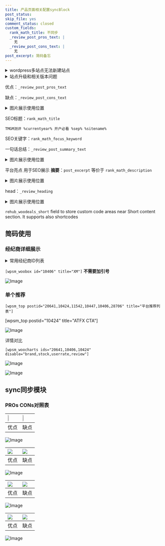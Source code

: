 ```yaml
---
title: 产品页面相关配置syncBlock
post_status: 
skip_file: yes
comment_status: closed
custom_fields:
  rank_math_title: 不同步
  _review_post_pros_text: |
    无
  _review_post_cons_text: |
    无
post_excerpt: 简码备忘
---
```

<details><summary>wordpress多站点无法新建站点</summary>

<li>和报错需要清理cookies一样的原因</li>
<li>wp-config.php里面<code>define( 'SUBDOMAIN_INSTALL', false );//子域名安装</code></li>
<li>新建子站点是用<code>define( 'SUBDOMAIN_INSTALL', true);//子域名安装</code> 完成以后，改成<code>false</code></li>
</details>

<details><summary>站点升级和相关版本问题</summary>

<p>wordpress：5.9.9
woocommerce：7.5.1
出现问题的地方：主题选项里面>><strong>Product layout >>compact style</strong></p>
<p>如何出现没有用过的字段 导致无法保存。先导出配置 然后进行修改，后面再次恢复即可。</p>
<p>出现部分字段无法显示时，需要返回默认布局后，对产品进行保存就好了。</p>
<p></p>
</details>

优点：`_review_post_pros_text`

缺点：`_review_post_cons_text`

<details><summary>图片展示使用位置</summary>

<img src="https://prod-files-secure.s3.us-west-2.amazonaws.com/39ed1227-6d7d-4570-be36-9ccd4a2c4241/f51d3d83-55d4-4bdf-9604-f37ec77ab556/Untitled.png?X-Amz-Algorithm=AWS4-HMAC-SHA256&X-Amz-Content-Sha256=UNSIGNED-PAYLOAD&X-Amz-Credential=ASIAZI2LB466VAUHOFZQ%2F20250606%2Fus-west-2%2Fs3%2Faws4_request&X-Amz-Date=20250606T105522Z&X-Amz-Expires=3600&X-Amz-Security-Token=IQoJb3JpZ2luX2VjEIL%2F%2F%2F%2F%2F%2F%2F%2F%2F%2FwEaCXVzLXdlc3QtMiJHMEUCIH6QIYoFNbJn%2FVE4qQqUS00cevDOigFvnNN9tuNRfDnTAiEA9kQMgo9qeFkdqnOWljmQS21StMsdkLxfCG5QlXzs1eYq%2FwMIWhAAGgw2Mzc0MjMxODM4MDUiDHCv08ufhYBfP7hIgircA7sgSZqaoYopvn579IS4q6HK4ocKwfkddxDXcWFuEx8InLfxphTLJz3b0xjSbkaVJF7GFqmAHZdvALgXRW7wsJOb%2FN79Zr3zwWjpSvLRmlyN%2Fp0dnHC4Ile4JEHrMHRnqoUhSlBgEcq%2BHgalQ%2BbmYdPWAwcgZWonu5Sd0BXK%2FfdQK7PqqQjsZEc5di0UJX%2B1P4rI3nT9s1QJZI41FQxVXh8XaJegnbt2vcR0%2BRnnBmg4arDAW%2FrsR%2FYePK1WrMOU4ALqSKdw5EOxtg%2B0g8RSU2OC%2F8NPk%2FDsHYmGNjkZWOo5pOH9K5uvuYYu%2FJImgl86yVgN%2BKy548Gh2ZgHSx3%2BgGeebAs7ypM4DC56%2F5g%2BiauVf0CXSY0aHBgUhHi1vrai8lPwXwzLrc8KOSvMJOJ4NXaZMKLJLwSbLjIzBpisGc3VVtWP%2BDEKLtwyg01W7v5LIXw6chy9d8Hd99x7y4uB67%2FyRG%2BUSkHpxp%2FZECAHy7R7FTjQS3PhLEY0gsrfY7Z92%2BIgfA4%2BAYpAlV0N6SO3kwuB%2BDcSQ0KcfaBzYez4bjE2K2EzWTDYn8SSHyh%2BWJ4zd%2FBbmQ9gSwQTZGF6WLhGvDpkUl7xZLi8GOJyTN9MoLuQCvwR1OJFBOCdULM4ML7nisIGOqUB67kTs6nGZ37re3EysWa4euncMYD6KL1Pd8y4rLszh21XXU2bqM2lKAcRzBLD8B90y3NpmVoXrp1cX4I4nCHGnywyOvqFR8BneVwIY9RcPiUEAWlNFtYywHyq1LZhm5jBJMSIZa5kVXBd1qRW60FlHibcFTy6hzXZTVbqG0JXqMqv0o7Kiw6ydeFk2O%2FCV0UhWODuVCQYwP%2BuqWdZrzd0hcIWmLDV&X-Amz-Signature=38416a151d2ce1f4d5f7405656df3123e62809dd15ad205cad76cfc1840702b5&X-Amz-SignedHeaders=host&x-id=GetObject" alt="Image">
</details>

SEO标题：`rank_math_title`

`TMGM测评 %currentyear% 开户必看 %sep% %sitename%`

SEO关键字：`rank_math_focus_keyword`

一句话总结：`_review_post_summary_text`

<details><summary>图片展示使用位置</summary>

<img src="https://prod-files-secure.s3.us-west-2.amazonaws.com/39ed1227-6d7d-4570-be36-9ccd4a2c4241/4b96a922-296c-4f4e-8630-d1c870cbce01/Untitled.png?X-Amz-Algorithm=AWS4-HMAC-SHA256&X-Amz-Content-Sha256=UNSIGNED-PAYLOAD&X-Amz-Credential=ASIAZI2LB466YAB4KIVV%2F20250606%2Fus-west-2%2Fs3%2Faws4_request&X-Amz-Date=20250606T105523Z&X-Amz-Expires=3600&X-Amz-Security-Token=IQoJb3JpZ2luX2VjEIL%2F%2F%2F%2F%2F%2F%2F%2F%2F%2FwEaCXVzLXdlc3QtMiJIMEYCIQDo7CagU6S4K7ub9KSvtqu0HNXixZzPOH9VQYnE7WoLXgIhAO%2Fl4VcSjLjYkV6z%2Bvz4dc6fjg5NNIzIVLCnMElFZFaAKv8DCFsQABoMNjM3NDIzMTgzODA1Igwy73uyjCNoHWiEiVIq3ANz7byIEYmiPe1TfMxO0bUFw7c1cIwCssLKBe87cDEQYrcb6Snjltl0byT%2Br%2BgfcGqR6HroDRpso6dQtsUZCCBMoWuI0eyAn1bHB6oTaweaZ1Win0cX49lUC3TwFPbQaeMmdTnnRvMI6vOeoAYOskqge%2FgKiykkWAdRmHgcVe80VgO%2FgoCnmHhGWslbKEW7v%2F3Fm6klLvzDgdAWHqAY9ZL%2FcNmTA35CTZ2N%2F88vW0vbLSnBJ%2FLq%2Fp6qpzDvNbiPEE52bzlKAdPxCTOFkAoClX3CDZ81%2Fw3vkBFMwPAB8MCIROJvhGhGvOVbTieFmvk8W%2FHN5fUv%2FN9bI1AqQcYEwViAcKGBY133lLjmkX89GqVLXMVhqu4x4n4YdH09s56vqCfUjwnQiLuWGeKTU7P5NOhJB70CB5tc9Z5jOnQGKaoQahnVU1TqNB0ZHnfDsTBjJsNK06%2B87maT%2BTZ8JX3xTGvNQo1yVEaFkfX8PFsIhvmBibNyjUYHzbh2Mo3erOlwcJ%2BNnul92dZjjXKKxgYdgZReonf2tx%2FgokcPH5P6B6AKS9HTVW%2BG5sNUk98ksV2wm9IQojkFgGiqdnXSpaTQpKRmwhqXEOH6S93iZ0pj1Lgf4Y9E1%2BTQiZc8ipTMPzDU6IrCBjqkAfjJ75vpDPmzoAt%2B0%2BQxWxwlX%2BvCrMXMB4abqLfk5MP7%2BHoc24iK1xLeb1b6bz0hNMP1btl3rX7oipK%2FFUlO3Tc9jwZzx0PsTT9wqWXqw8dfBLCtZ1fO9r81tryZd4mnawudo5kH2cAn9JCCm9WzFYEZPm%2Bzc%2F5Tmv4qkAtUAF6EVHAsznvHysbLERsOlw%2FCmqM8fJ2e5vd5rY3z56uqphl5%2B9%2Fp&X-Amz-Signature=211d96bf5181c78dc1248f5ae89be0251ba5f6ff783a0db0e57812d8d9d563eb&X-Amz-SignedHeaders=host&x-id=GetObject" alt="Image">
</details>

平台亮点 用于SEO展示 **摘要**：`post_excerpt`  等价于 `rank_math_description`

<details><summary>图片展示使用位置</summary>

<img src="https://prod-files-secure.s3.us-west-2.amazonaws.com/39ed1227-6d7d-4570-be36-9ccd4a2c4241/1ee11f63-b60a-4dfe-a7a7-d58ff23b5d88/Untitled.png?X-Amz-Algorithm=AWS4-HMAC-SHA256&X-Amz-Content-Sha256=UNSIGNED-PAYLOAD&X-Amz-Credential=ASIAZI2LB466Z22IT6DL%2F20250606%2Fus-west-2%2Fs3%2Faws4_request&X-Amz-Date=20250606T105523Z&X-Amz-Expires=3600&X-Amz-Security-Token=IQoJb3JpZ2luX2VjEIL%2F%2F%2F%2F%2F%2F%2F%2F%2F%2FwEaCXVzLXdlc3QtMiJHMEUCIElDiRefgFgCfGEUFjzHH6DhCYpXrS6xP%2BlexOQoKX%2FIAiEAgTK5lM5FZNtV1gJD91h5TgrHwrKEyOWBP0nMw8aEN1Eq%2FwMIWhAAGgw2Mzc0MjMxODM4MDUiDD2Rk%2Bsmd2OENT1LByrcA9mcEIqbug58mLAo0S8P4kUKwsHWCCFc7JzPem3iz031qx%2BTDWIXnGqXM8r%2F7DAzuM7m2ZekL%2F7vda%2BOOM3ZhLhVjbxtNcIKwANQ5o%2B171RZwvhCkJobqhcu4RMxnYWDrY%2BLwIX%2BWHV%2FZEY1A2pvyldT0KZEPcIvhXx0HGIRDNiGkxrUrF8stJ9ALUq13zBOH5BgcodmGITMWTl8n3plH%2BAJxCiVhNhrMo9jkdm6JizNP71fIOgHxx2TEK6%2BftLjbKOvanwIxNKu7zlTTjC1KhZNynainISG%2BQTqfocE42NQ0sBS1EZE7bvaPEu%2BdtxhTiAwRYTl%2BtNhYv8mo1DEW456xkXWBIqZaNNYg1xVluP2g%2BpPEopvPlHWH%2BCy%2F5K0EPczHepWfGUPo3gCKL7kkQMiTWdzFQmUHWIw1Uw9MiWi1F%2FCy3%2FkQNi2DFG3KQ0K%2FCRD79RXPZaHgibg6ago34EZS5gfDvj50vpdlWOmGzXvR8KhHP8NCqWscWfiScKPtr5D8bHVO0LSyfvVJi3H8l5jhzoo2WBcpI63mae4Ps8VetynfsLeosfgTBkpJ1r4etChZTTe1sR5AyIFBz4FJTilQ89JBlQr9tRLj%2F%2Fj31UwNZV0WrSVUvQvH7l5MLbnisIGOqUBl47FHzhFqIuhHdaHngUVm5m8c3WzOqb086uSEUYBI7WNt7FKNMwpKLv4QXAE1v%2BNz9JkHb8zkr5iXsxZD%2BnfXXVBkpsgeTeYdPUX2eBFABYHkwX%2BLzfZConllB9WQ5MmAR77DMn1tvxwk6hMWJI%2BVWMBHribEVX2uHmGpxcIymKdrGwLcX0bs3RCTaG2QTiZEZn%2FDx2xvdmEL1uHunuS7RPdvP2Z&X-Amz-Signature=123a3c1bc629687607d8500a5ee0e964e738e90ee21a979cbe6c8f70490418be&X-Amz-SignedHeaders=host&x-id=GetObject" alt="Image">
<img src="https://prod-files-secure.s3.us-west-2.amazonaws.com/39ed1227-6d7d-4570-be36-9ccd4a2c4241/ad4118b5-78d8-4fbe-801e-3b29b5d99c01/Untitled.png?X-Amz-Algorithm=AWS4-HMAC-SHA256&X-Amz-Content-Sha256=UNSIGNED-PAYLOAD&X-Amz-Credential=ASIAZI2LB466Z22IT6DL%2F20250606%2Fus-west-2%2Fs3%2Faws4_request&X-Amz-Date=20250606T105523Z&X-Amz-Expires=3600&X-Amz-Security-Token=IQoJb3JpZ2luX2VjEIL%2F%2F%2F%2F%2F%2F%2F%2F%2F%2FwEaCXVzLXdlc3QtMiJHMEUCIElDiRefgFgCfGEUFjzHH6DhCYpXrS6xP%2BlexOQoKX%2FIAiEAgTK5lM5FZNtV1gJD91h5TgrHwrKEyOWBP0nMw8aEN1Eq%2FwMIWhAAGgw2Mzc0MjMxODM4MDUiDD2Rk%2Bsmd2OENT1LByrcA9mcEIqbug58mLAo0S8P4kUKwsHWCCFc7JzPem3iz031qx%2BTDWIXnGqXM8r%2F7DAzuM7m2ZekL%2F7vda%2BOOM3ZhLhVjbxtNcIKwANQ5o%2B171RZwvhCkJobqhcu4RMxnYWDrY%2BLwIX%2BWHV%2FZEY1A2pvyldT0KZEPcIvhXx0HGIRDNiGkxrUrF8stJ9ALUq13zBOH5BgcodmGITMWTl8n3plH%2BAJxCiVhNhrMo9jkdm6JizNP71fIOgHxx2TEK6%2BftLjbKOvanwIxNKu7zlTTjC1KhZNynainISG%2BQTqfocE42NQ0sBS1EZE7bvaPEu%2BdtxhTiAwRYTl%2BtNhYv8mo1DEW456xkXWBIqZaNNYg1xVluP2g%2BpPEopvPlHWH%2BCy%2F5K0EPczHepWfGUPo3gCKL7kkQMiTWdzFQmUHWIw1Uw9MiWi1F%2FCy3%2FkQNi2DFG3KQ0K%2FCRD79RXPZaHgibg6ago34EZS5gfDvj50vpdlWOmGzXvR8KhHP8NCqWscWfiScKPtr5D8bHVO0LSyfvVJi3H8l5jhzoo2WBcpI63mae4Ps8VetynfsLeosfgTBkpJ1r4etChZTTe1sR5AyIFBz4FJTilQ89JBlQr9tRLj%2F%2Fj31UwNZV0WrSVUvQvH7l5MLbnisIGOqUBl47FHzhFqIuhHdaHngUVm5m8c3WzOqb086uSEUYBI7WNt7FKNMwpKLv4QXAE1v%2BNz9JkHb8zkr5iXsxZD%2BnfXXVBkpsgeTeYdPUX2eBFABYHkwX%2BLzfZConllB9WQ5MmAR77DMn1tvxwk6hMWJI%2BVWMBHribEVX2uHmGpxcIymKdrGwLcX0bs3RCTaG2QTiZEZn%2FDx2xvdmEL1uHunuS7RPdvP2Z&X-Amz-Signature=f899ab39a0fba6a9c6eb14ce795dc50ef05237e975bd25157305462d6e513995&X-Amz-SignedHeaders=host&x-id=GetObject" alt="Image">
<img src="https://prod-files-secure.s3.us-west-2.amazonaws.com/39ed1227-6d7d-4570-be36-9ccd4a2c4241/a38cf7c9-a79c-4b64-9e94-13589fe0758b/Untitled.png?X-Amz-Algorithm=AWS4-HMAC-SHA256&X-Amz-Content-Sha256=UNSIGNED-PAYLOAD&X-Amz-Credential=ASIAZI2LB466Z22IT6DL%2F20250606%2Fus-west-2%2Fs3%2Faws4_request&X-Amz-Date=20250606T105523Z&X-Amz-Expires=3600&X-Amz-Security-Token=IQoJb3JpZ2luX2VjEIL%2F%2F%2F%2F%2F%2F%2F%2F%2F%2FwEaCXVzLXdlc3QtMiJHMEUCIElDiRefgFgCfGEUFjzHH6DhCYpXrS6xP%2BlexOQoKX%2FIAiEAgTK5lM5FZNtV1gJD91h5TgrHwrKEyOWBP0nMw8aEN1Eq%2FwMIWhAAGgw2Mzc0MjMxODM4MDUiDD2Rk%2Bsmd2OENT1LByrcA9mcEIqbug58mLAo0S8P4kUKwsHWCCFc7JzPem3iz031qx%2BTDWIXnGqXM8r%2F7DAzuM7m2ZekL%2F7vda%2BOOM3ZhLhVjbxtNcIKwANQ5o%2B171RZwvhCkJobqhcu4RMxnYWDrY%2BLwIX%2BWHV%2FZEY1A2pvyldT0KZEPcIvhXx0HGIRDNiGkxrUrF8stJ9ALUq13zBOH5BgcodmGITMWTl8n3plH%2BAJxCiVhNhrMo9jkdm6JizNP71fIOgHxx2TEK6%2BftLjbKOvanwIxNKu7zlTTjC1KhZNynainISG%2BQTqfocE42NQ0sBS1EZE7bvaPEu%2BdtxhTiAwRYTl%2BtNhYv8mo1DEW456xkXWBIqZaNNYg1xVluP2g%2BpPEopvPlHWH%2BCy%2F5K0EPczHepWfGUPo3gCKL7kkQMiTWdzFQmUHWIw1Uw9MiWi1F%2FCy3%2FkQNi2DFG3KQ0K%2FCRD79RXPZaHgibg6ago34EZS5gfDvj50vpdlWOmGzXvR8KhHP8NCqWscWfiScKPtr5D8bHVO0LSyfvVJi3H8l5jhzoo2WBcpI63mae4Ps8VetynfsLeosfgTBkpJ1r4etChZTTe1sR5AyIFBz4FJTilQ89JBlQr9tRLj%2F%2Fj31UwNZV0WrSVUvQvH7l5MLbnisIGOqUBl47FHzhFqIuhHdaHngUVm5m8c3WzOqb086uSEUYBI7WNt7FKNMwpKLv4QXAE1v%2BNz9JkHb8zkr5iXsxZD%2BnfXXVBkpsgeTeYdPUX2eBFABYHkwX%2BLzfZConllB9WQ5MmAR77DMn1tvxwk6hMWJI%2BVWMBHribEVX2uHmGpxcIymKdrGwLcX0bs3RCTaG2QTiZEZn%2FDx2xvdmEL1uHunuS7RPdvP2Z&X-Amz-Signature=01cdeacc41bf8d657a717898c86bcfbc8ec97163513773b445bb71ad7ddb3fc4&X-Amz-SignedHeaders=host&x-id=GetObject" alt="Image">
<img src="https://prod-files-secure.s3.us-west-2.amazonaws.com/39ed1227-6d7d-4570-be36-9ccd4a2c4241/7da6fc1e-d2ac-42ae-8c75-cb5749aa18f6/Untitled.png?X-Amz-Algorithm=AWS4-HMAC-SHA256&X-Amz-Content-Sha256=UNSIGNED-PAYLOAD&X-Amz-Credential=ASIAZI2LB466Z22IT6DL%2F20250606%2Fus-west-2%2Fs3%2Faws4_request&X-Amz-Date=20250606T105523Z&X-Amz-Expires=3600&X-Amz-Security-Token=IQoJb3JpZ2luX2VjEIL%2F%2F%2F%2F%2F%2F%2F%2F%2F%2FwEaCXVzLXdlc3QtMiJHMEUCIElDiRefgFgCfGEUFjzHH6DhCYpXrS6xP%2BlexOQoKX%2FIAiEAgTK5lM5FZNtV1gJD91h5TgrHwrKEyOWBP0nMw8aEN1Eq%2FwMIWhAAGgw2Mzc0MjMxODM4MDUiDD2Rk%2Bsmd2OENT1LByrcA9mcEIqbug58mLAo0S8P4kUKwsHWCCFc7JzPem3iz031qx%2BTDWIXnGqXM8r%2F7DAzuM7m2ZekL%2F7vda%2BOOM3ZhLhVjbxtNcIKwANQ5o%2B171RZwvhCkJobqhcu4RMxnYWDrY%2BLwIX%2BWHV%2FZEY1A2pvyldT0KZEPcIvhXx0HGIRDNiGkxrUrF8stJ9ALUq13zBOH5BgcodmGITMWTl8n3plH%2BAJxCiVhNhrMo9jkdm6JizNP71fIOgHxx2TEK6%2BftLjbKOvanwIxNKu7zlTTjC1KhZNynainISG%2BQTqfocE42NQ0sBS1EZE7bvaPEu%2BdtxhTiAwRYTl%2BtNhYv8mo1DEW456xkXWBIqZaNNYg1xVluP2g%2BpPEopvPlHWH%2BCy%2F5K0EPczHepWfGUPo3gCKL7kkQMiTWdzFQmUHWIw1Uw9MiWi1F%2FCy3%2FkQNi2DFG3KQ0K%2FCRD79RXPZaHgibg6ago34EZS5gfDvj50vpdlWOmGzXvR8KhHP8NCqWscWfiScKPtr5D8bHVO0LSyfvVJi3H8l5jhzoo2WBcpI63mae4Ps8VetynfsLeosfgTBkpJ1r4etChZTTe1sR5AyIFBz4FJTilQ89JBlQr9tRLj%2F%2Fj31UwNZV0WrSVUvQvH7l5MLbnisIGOqUBl47FHzhFqIuhHdaHngUVm5m8c3WzOqb086uSEUYBI7WNt7FKNMwpKLv4QXAE1v%2BNz9JkHb8zkr5iXsxZD%2BnfXXVBkpsgeTeYdPUX2eBFABYHkwX%2BLzfZConllB9WQ5MmAR77DMn1tvxwk6hMWJI%2BVWMBHribEVX2uHmGpxcIymKdrGwLcX0bs3RCTaG2QTiZEZn%2FDx2xvdmEL1uHunuS7RPdvP2Z&X-Amz-Signature=81f5ce0a8fc3c526a8e72f995891624cff83795cb4b8d38d23f33a54bbeec75e&X-Amz-SignedHeaders=host&x-id=GetObject" alt="Image">
<img src="https://prod-files-secure.s3.us-west-2.amazonaws.com/39ed1227-6d7d-4570-be36-9ccd4a2c4241/7e97f40a-eaee-47f5-b2f9-475f96808fa7/Untitled.png?X-Amz-Algorithm=AWS4-HMAC-SHA256&X-Amz-Content-Sha256=UNSIGNED-PAYLOAD&X-Amz-Credential=ASIAZI2LB466Z22IT6DL%2F20250606%2Fus-west-2%2Fs3%2Faws4_request&X-Amz-Date=20250606T105523Z&X-Amz-Expires=3600&X-Amz-Security-Token=IQoJb3JpZ2luX2VjEIL%2F%2F%2F%2F%2F%2F%2F%2F%2F%2FwEaCXVzLXdlc3QtMiJHMEUCIElDiRefgFgCfGEUFjzHH6DhCYpXrS6xP%2BlexOQoKX%2FIAiEAgTK5lM5FZNtV1gJD91h5TgrHwrKEyOWBP0nMw8aEN1Eq%2FwMIWhAAGgw2Mzc0MjMxODM4MDUiDD2Rk%2Bsmd2OENT1LByrcA9mcEIqbug58mLAo0S8P4kUKwsHWCCFc7JzPem3iz031qx%2BTDWIXnGqXM8r%2F7DAzuM7m2ZekL%2F7vda%2BOOM3ZhLhVjbxtNcIKwANQ5o%2B171RZwvhCkJobqhcu4RMxnYWDrY%2BLwIX%2BWHV%2FZEY1A2pvyldT0KZEPcIvhXx0HGIRDNiGkxrUrF8stJ9ALUq13zBOH5BgcodmGITMWTl8n3plH%2BAJxCiVhNhrMo9jkdm6JizNP71fIOgHxx2TEK6%2BftLjbKOvanwIxNKu7zlTTjC1KhZNynainISG%2BQTqfocE42NQ0sBS1EZE7bvaPEu%2BdtxhTiAwRYTl%2BtNhYv8mo1DEW456xkXWBIqZaNNYg1xVluP2g%2BpPEopvPlHWH%2BCy%2F5K0EPczHepWfGUPo3gCKL7kkQMiTWdzFQmUHWIw1Uw9MiWi1F%2FCy3%2FkQNi2DFG3KQ0K%2FCRD79RXPZaHgibg6ago34EZS5gfDvj50vpdlWOmGzXvR8KhHP8NCqWscWfiScKPtr5D8bHVO0LSyfvVJi3H8l5jhzoo2WBcpI63mae4Ps8VetynfsLeosfgTBkpJ1r4etChZTTe1sR5AyIFBz4FJTilQ89JBlQr9tRLj%2F%2Fj31UwNZV0WrSVUvQvH7l5MLbnisIGOqUBl47FHzhFqIuhHdaHngUVm5m8c3WzOqb086uSEUYBI7WNt7FKNMwpKLv4QXAE1v%2BNz9JkHb8zkr5iXsxZD%2BnfXXVBkpsgeTeYdPUX2eBFABYHkwX%2BLzfZConllB9WQ5MmAR77DMn1tvxwk6hMWJI%2BVWMBHribEVX2uHmGpxcIymKdrGwLcX0bs3RCTaG2QTiZEZn%2FDx2xvdmEL1uHunuS7RPdvP2Z&X-Amz-Signature=ef24ad2cc6aec8f187d3f4b6aadb7bf223d3eb2def96aa6d222bbc39c85dfcd8&X-Amz-SignedHeaders=host&x-id=GetObject" alt="Image">
</details>

head：`_review_heading`

<details><summary>图片展示使用位置</summary>

<img src="https://prod-files-secure.s3.us-west-2.amazonaws.com/39ed1227-6d7d-4570-be36-9ccd4a2c4241/3a4650ad-9887-415c-889a-edd51fa54f27/Untitled.png?X-Amz-Algorithm=AWS4-HMAC-SHA256&X-Amz-Content-Sha256=UNSIGNED-PAYLOAD&X-Amz-Credential=ASIAZI2LB466TJXNFQRR%2F20250606%2Fus-west-2%2Fs3%2Faws4_request&X-Amz-Date=20250606T105523Z&X-Amz-Expires=3600&X-Amz-Security-Token=IQoJb3JpZ2luX2VjEIL%2F%2F%2F%2F%2F%2F%2F%2F%2F%2FwEaCXVzLXdlc3QtMiJIMEYCIQCgMHYA1ETs0sdA48pivNbsQK06scQSZJ5uWokzojmLUgIhAPI33LmYsivjVmAmVHeuZOukT6KS3%2BhVYu%2Be4XSc%2BdT%2FKv8DCFoQABoMNjM3NDIzMTgzODA1IgyLFVL75NCD6HIDMEoq3AMoqbmN4whkL%2Fz9b4EmAtE4hmM7emcCFd8%2B%2Bma%2BNUP42DB2l75vTtSjgFGi%2FggREh8Gj5zFOlLr7xzG%2B1cMJ0aNgublZnHgB3qCH1W1wX9U66zYwtY%2FZ0TzbnDmBE7BUEDcnVskJygUQaF%2BoRG54Zyt2X%2B30vQZt0ccjxUoA%2F6njVDj2t%2FCI%2FqgdoBHogqVAIQyaB%2BSl2hd7DFPpAc7yIdzjUaQzrgyOdzVw5qgwfkjpqxq7OjSjb0f2%2F%2FT1F9%2FeO76ZAbgM0WmllociEflK8XlmqljrWMCNUQzOncVzbA9%2BHL3erAYSefkGp33kJM8p8w6xTpOWD%2BYlHztw0QSPpyIi3hAwZxOF6X9StPZBk%2FUDnond5qSigFYT9aawYTIKQA7ggEKiv4MPA17tC6NL%2BBmU6gy5Ssyi0xmLn4PLJ%2FjrD4W%2BXK1jk5AMRMC5o%2FerU8kUVD9qKIcs%2F3xj2Od0WQLU5XcwBaUb%2BKyyKBvJCcz8TSusjtsifHw3dKwZ3OfThCgFaQS1%2FRQS9XVKh2qcyqVCcm9zY3v13QMe8WqbyqqXqwJP0Ticdy5Z%2FFjT68HAxARd1oAtQEom76AWPCNf5vCP5ODta4%2Bwsk438LT3%2Bskk%2BooRPp%2FA0vCYbNTlzDT6IrCBjqkAUpuuv8OKrJUcqCW3LPQgfUKxrgKMeqjMbCyTb4st1YCWbF4FSD3VaXIvwea9oOv%2FUMio7zVV6X8GzY5agMmQPafM9HaWYUGCq37IQK2C6aiegk1iPuBJ8QrceT12KXyHSiXCxE%2FiMtij%2FuBznou96cGSVFWE2uxAZeEmtbPf9EfLWvc6iiUKIgttiVtlcOqtjgZC7Pt39XJsWOIFJqMm7q6e3Hx&X-Amz-Signature=fcc3ac9cf455cf8d1888b8a785d4141400eee2b36fc70a1418011e08beaba364&X-Amz-SignedHeaders=host&x-id=GetObject" alt="Image">
</details>

`rehub_woodeals_short`	field to store custom code areas near Short content section. It supports also shortcodes



## 简码使用

### 经纪商详细展示

<details><summary>常用经纪商ID列表</summary>

<pre><code class="php">嘉盛 ===> 20641  [wpsm_woobox id="20641" title="嘉盛"]
易信easymarkets ===> 11542  [wpsm_woobox id="11542" title="易信easymarkets"]
ATFX外汇 ===> 10424  [wpsm_woobox id="10424" title="ATFX"]
XM ===> 10406  [wpsm_woobox id="10406" title="XM"]
TMGM ===> 29622  [wpsm_woobox id="29622" title="TMGM"]
HYCM ===> 10447  [wpsm_woobox id="10447" title="HYCM"]
fpmarkets澳福外汇 ===> 20639  [wpsm_woobox id="20639" title="fpmarkets澳福外汇"]</code></pre>
</details>

`[wpsm_woobox id="10406" title="XM"]` **不需要加引号**

![Image](https://prod-files-secure.s3.us-west-2.amazonaws.com/39ed1227-6d7d-4570-be36-9ccd4a2c4241/4f898f9d-0fa7-4e43-acd3-ac6bc7be575a/Untitled.png?X-Amz-Algorithm=AWS4-HMAC-SHA256&X-Amz-Content-Sha256=UNSIGNED-PAYLOAD&X-Amz-Credential=ASIAZI2LB466QS7AIQE7%2F20250606%2Fus-west-2%2Fs3%2Faws4_request&X-Amz-Date=20250606T105521Z&X-Amz-Expires=3600&X-Amz-Security-Token=IQoJb3JpZ2luX2VjEIL%2F%2F%2F%2F%2F%2F%2F%2F%2F%2FwEaCXVzLXdlc3QtMiJGMEQCIAoE81MQTs6BkCQIi5Ku5FkQHqbIxE6R3Smgh2eDdjO4AiAneMk4Mk6cD3ubppdKwMT1dQOJurUp%2FTkCUOOn%2BgtLUyr%2FAwhaEAAaDDYzNzQyMzE4MzgwNSIMTGmYkVDl8sbg8o1kKtwD%2B0O42q0NWkxCRT6afuGLEhTSmdziXK0Hdw7vZbOSEME3LghwGpYol%2FtCVTHGxXKjzF%2BXvvv%2FTZWh%2FfI3ZhcYVl2OQWuwC1mMy9LBmGgsCWJ4srKnUWVAjQCPBuSR1ZpDf9n5E16VCtX8iIZYxJ%2B2fxolrvTaS%2BeSd3WDt1vKh0pBfQrT88rUcuUYE%2FrVLVjVhNyUyy2NBzXeINNv%2FQMG3d8DUpbBx%2Bd2WLVXpDfSCSuEnXjVhIhvump0rK37Quhm%2FlgPhj2h4DC1KvIg98%2BLO9dlzjLLMABjouK20aKqmizxgsy4S3g287vbWT4arifCARQO1KRDG8ySrvEyImIXll212HQv%2BbCcRxmMnMbEGWYNRvPA066cfttbPIFqzy39xM30Q45rvvtiG3C9C5u3ANqlZEE%2BffEdpAGpnlkjSDhP2UbDwRyuYhREmjYex1xyCgk2AJBYxePvYy%2F%2BuVXe6qahso%2F35XlC2SUTda7MUsHPjXD0nUVQR868IQWia21pjEtjkEaqiWwe2E%2FCJwhqvLpRO2TCRAlWOvIQPNKRLOFvgx0%2Fxw4cthnm0LBhDZQs5zly%2BHpDCETUR1IZz6vbuFnCB4KzxRThT5XnphvJQeRRWh7oHFF0dvkB2Aowy%2BeKwgY6pgHiI3GB3RUkIDr2ieSpsqh4YRMgmN9sxC%2F%2F5fv%2F%2FWg7GCmvfnlKeWcIWNVwMm2m9DcGkZ2A03cPITm1xD04gi2iP5LVPczgMrqWXqPxOTkoiR0P39iZIcX4lvx%2B65Dpvp%2FavAUycjrlfFG3uMX41S8G9PnQkBiFlTWwd7UN3ky21TRw%2FuAqvMhE7mnRByw5PWsetYbWNNWtjqFY9QFaan803JRJbM%2FI&X-Amz-Signature=0bd0d102b9213d87d51efcfc5858ee396ae333aad48d61e068e1a8a94b5b8129&X-Amz-SignedHeaders=host&x-id=GetObject)

### 单个推荐
`[wpsm_top postid="20641,10424,11542,10447,10406,28706" title="平台推荐列表"]`

[wpsm_top postid="10424" title="ATFX CTA"]

![Image](https://prod-files-secure.s3.us-west-2.amazonaws.com/39ed1227-6d7d-4570-be36-9ccd4a2c4241/5ac620dc-51a8-48b6-b55d-91f47299193c/Untitled.png?X-Amz-Algorithm=AWS4-HMAC-SHA256&X-Amz-Content-Sha256=UNSIGNED-PAYLOAD&X-Amz-Credential=ASIAZI2LB466QS7AIQE7%2F20250606%2Fus-west-2%2Fs3%2Faws4_request&X-Amz-Date=20250606T105521Z&X-Amz-Expires=3600&X-Amz-Security-Token=IQoJb3JpZ2luX2VjEIL%2F%2F%2F%2F%2F%2F%2F%2F%2F%2FwEaCXVzLXdlc3QtMiJGMEQCIAoE81MQTs6BkCQIi5Ku5FkQHqbIxE6R3Smgh2eDdjO4AiAneMk4Mk6cD3ubppdKwMT1dQOJurUp%2FTkCUOOn%2BgtLUyr%2FAwhaEAAaDDYzNzQyMzE4MzgwNSIMTGmYkVDl8sbg8o1kKtwD%2B0O42q0NWkxCRT6afuGLEhTSmdziXK0Hdw7vZbOSEME3LghwGpYol%2FtCVTHGxXKjzF%2BXvvv%2FTZWh%2FfI3ZhcYVl2OQWuwC1mMy9LBmGgsCWJ4srKnUWVAjQCPBuSR1ZpDf9n5E16VCtX8iIZYxJ%2B2fxolrvTaS%2BeSd3WDt1vKh0pBfQrT88rUcuUYE%2FrVLVjVhNyUyy2NBzXeINNv%2FQMG3d8DUpbBx%2Bd2WLVXpDfSCSuEnXjVhIhvump0rK37Quhm%2FlgPhj2h4DC1KvIg98%2BLO9dlzjLLMABjouK20aKqmizxgsy4S3g287vbWT4arifCARQO1KRDG8ySrvEyImIXll212HQv%2BbCcRxmMnMbEGWYNRvPA066cfttbPIFqzy39xM30Q45rvvtiG3C9C5u3ANqlZEE%2BffEdpAGpnlkjSDhP2UbDwRyuYhREmjYex1xyCgk2AJBYxePvYy%2F%2BuVXe6qahso%2F35XlC2SUTda7MUsHPjXD0nUVQR868IQWia21pjEtjkEaqiWwe2E%2FCJwhqvLpRO2TCRAlWOvIQPNKRLOFvgx0%2Fxw4cthnm0LBhDZQs5zly%2BHpDCETUR1IZz6vbuFnCB4KzxRThT5XnphvJQeRRWh7oHFF0dvkB2Aowy%2BeKwgY6pgHiI3GB3RUkIDr2ieSpsqh4YRMgmN9sxC%2F%2F5fv%2F%2FWg7GCmvfnlKeWcIWNVwMm2m9DcGkZ2A03cPITm1xD04gi2iP5LVPczgMrqWXqPxOTkoiR0P39iZIcX4lvx%2B65Dpvp%2FavAUycjrlfFG3uMX41S8G9PnQkBiFlTWwd7UN3ky21TRw%2FuAqvMhE7mnRByw5PWsetYbWNNWtjqFY9QFaan803JRJbM%2FI&X-Amz-Signature=c2c869548df3c6488d758c3f61b218146ffa36cf1701b0598398abcf0efa42d1&X-Amz-SignedHeaders=host&x-id=GetObject)

详情对比

`[wpsm_woocharts ids="20641,10406,10424" disable="brand,stock,userrate,review"]`

![Image](https://prod-files-secure.s3.us-west-2.amazonaws.com/39ed1227-6d7d-4570-be36-9ccd4a2c4241/bf3ba45f-b9f3-4295-8aef-b4a495fd25f4/Untitled.png?X-Amz-Algorithm=AWS4-HMAC-SHA256&X-Amz-Content-Sha256=UNSIGNED-PAYLOAD&X-Amz-Credential=ASIAZI2LB466QS7AIQE7%2F20250606%2Fus-west-2%2Fs3%2Faws4_request&X-Amz-Date=20250606T105521Z&X-Amz-Expires=3600&X-Amz-Security-Token=IQoJb3JpZ2luX2VjEIL%2F%2F%2F%2F%2F%2F%2F%2F%2F%2FwEaCXVzLXdlc3QtMiJGMEQCIAoE81MQTs6BkCQIi5Ku5FkQHqbIxE6R3Smgh2eDdjO4AiAneMk4Mk6cD3ubppdKwMT1dQOJurUp%2FTkCUOOn%2BgtLUyr%2FAwhaEAAaDDYzNzQyMzE4MzgwNSIMTGmYkVDl8sbg8o1kKtwD%2B0O42q0NWkxCRT6afuGLEhTSmdziXK0Hdw7vZbOSEME3LghwGpYol%2FtCVTHGxXKjzF%2BXvvv%2FTZWh%2FfI3ZhcYVl2OQWuwC1mMy9LBmGgsCWJ4srKnUWVAjQCPBuSR1ZpDf9n5E16VCtX8iIZYxJ%2B2fxolrvTaS%2BeSd3WDt1vKh0pBfQrT88rUcuUYE%2FrVLVjVhNyUyy2NBzXeINNv%2FQMG3d8DUpbBx%2Bd2WLVXpDfSCSuEnXjVhIhvump0rK37Quhm%2FlgPhj2h4DC1KvIg98%2BLO9dlzjLLMABjouK20aKqmizxgsy4S3g287vbWT4arifCARQO1KRDG8ySrvEyImIXll212HQv%2BbCcRxmMnMbEGWYNRvPA066cfttbPIFqzy39xM30Q45rvvtiG3C9C5u3ANqlZEE%2BffEdpAGpnlkjSDhP2UbDwRyuYhREmjYex1xyCgk2AJBYxePvYy%2F%2BuVXe6qahso%2F35XlC2SUTda7MUsHPjXD0nUVQR868IQWia21pjEtjkEaqiWwe2E%2FCJwhqvLpRO2TCRAlWOvIQPNKRLOFvgx0%2Fxw4cthnm0LBhDZQs5zly%2BHpDCETUR1IZz6vbuFnCB4KzxRThT5XnphvJQeRRWh7oHFF0dvkB2Aowy%2BeKwgY6pgHiI3GB3RUkIDr2ieSpsqh4YRMgmN9sxC%2F%2F5fv%2F%2FWg7GCmvfnlKeWcIWNVwMm2m9DcGkZ2A03cPITm1xD04gi2iP5LVPczgMrqWXqPxOTkoiR0P39iZIcX4lvx%2B65Dpvp%2FavAUycjrlfFG3uMX41S8G9PnQkBiFlTWwd7UN3ky21TRw%2FuAqvMhE7mnRByw5PWsetYbWNNWtjqFY9QFaan803JRJbM%2FI&X-Amz-Signature=08d62feeb349cb991fe58239fdf4bc0c722fa2db76ace30e31afa7619e7d8794&X-Amz-SignedHeaders=host&x-id=GetObject)

![Image](https://prod-files-secure.s3.us-west-2.amazonaws.com/39ed1227-6d7d-4570-be36-9ccd4a2c4241/30bc56ef-f383-4b48-9768-2ebc9e436ec0/Untitled.png?X-Amz-Algorithm=AWS4-HMAC-SHA256&X-Amz-Content-Sha256=UNSIGNED-PAYLOAD&X-Amz-Credential=ASIAZI2LB466QS7AIQE7%2F20250606%2Fus-west-2%2Fs3%2Faws4_request&X-Amz-Date=20250606T105521Z&X-Amz-Expires=3600&X-Amz-Security-Token=IQoJb3JpZ2luX2VjEIL%2F%2F%2F%2F%2F%2F%2F%2F%2F%2FwEaCXVzLXdlc3QtMiJGMEQCIAoE81MQTs6BkCQIi5Ku5FkQHqbIxE6R3Smgh2eDdjO4AiAneMk4Mk6cD3ubppdKwMT1dQOJurUp%2FTkCUOOn%2BgtLUyr%2FAwhaEAAaDDYzNzQyMzE4MzgwNSIMTGmYkVDl8sbg8o1kKtwD%2B0O42q0NWkxCRT6afuGLEhTSmdziXK0Hdw7vZbOSEME3LghwGpYol%2FtCVTHGxXKjzF%2BXvvv%2FTZWh%2FfI3ZhcYVl2OQWuwC1mMy9LBmGgsCWJ4srKnUWVAjQCPBuSR1ZpDf9n5E16VCtX8iIZYxJ%2B2fxolrvTaS%2BeSd3WDt1vKh0pBfQrT88rUcuUYE%2FrVLVjVhNyUyy2NBzXeINNv%2FQMG3d8DUpbBx%2Bd2WLVXpDfSCSuEnXjVhIhvump0rK37Quhm%2FlgPhj2h4DC1KvIg98%2BLO9dlzjLLMABjouK20aKqmizxgsy4S3g287vbWT4arifCARQO1KRDG8ySrvEyImIXll212HQv%2BbCcRxmMnMbEGWYNRvPA066cfttbPIFqzy39xM30Q45rvvtiG3C9C5u3ANqlZEE%2BffEdpAGpnlkjSDhP2UbDwRyuYhREmjYex1xyCgk2AJBYxePvYy%2F%2BuVXe6qahso%2F35XlC2SUTda7MUsHPjXD0nUVQR868IQWia21pjEtjkEaqiWwe2E%2FCJwhqvLpRO2TCRAlWOvIQPNKRLOFvgx0%2Fxw4cthnm0LBhDZQs5zly%2BHpDCETUR1IZz6vbuFnCB4KzxRThT5XnphvJQeRRWh7oHFF0dvkB2Aowy%2BeKwgY6pgHiI3GB3RUkIDr2ieSpsqh4YRMgmN9sxC%2F%2F5fv%2F%2FWg7GCmvfnlKeWcIWNVwMm2m9DcGkZ2A03cPITm1xD04gi2iP5LVPczgMrqWXqPxOTkoiR0P39iZIcX4lvx%2B65Dpvp%2FavAUycjrlfFG3uMX41S8G9PnQkBiFlTWwd7UN3ky21TRw%2FuAqvMhE7mnRByw5PWsetYbWNNWtjqFY9QFaan803JRJbM%2FI&X-Amz-Signature=19dbd207193ffa6e8d8a82cb439e4dedb6932af8411cc9db068810b3a89b326d&X-Amz-SignedHeaders=host&x-id=GetObject)

## sync同步模块

### PROs CONs对照表

| <img src="https://cdn.ifttt.fun/gh/jarlin8/OSS@main/icons/customize/pros.svg" height="auto" width="37.3%"> | <img src="https://cdn.ifttt.fun/gh/jarlin8/OSS@main/icons/customize/cons.svg" height="auto" width="28.8%"> |
| :--- | :--- |
| 优点 | 缺点 |

![Image](https://prod-files-secure.s3.us-west-2.amazonaws.com/39ed1227-6d7d-4570-be36-9ccd4a2c4241/8742b755-dfb5-4004-9a5f-d6e561664bd8/Untitled.png?X-Amz-Algorithm=AWS4-HMAC-SHA256&X-Amz-Content-Sha256=UNSIGNED-PAYLOAD&X-Amz-Credential=ASIAZI2LB466QS7AIQE7%2F20250606%2Fus-west-2%2Fs3%2Faws4_request&X-Amz-Date=20250606T105521Z&X-Amz-Expires=3600&X-Amz-Security-Token=IQoJb3JpZ2luX2VjEIL%2F%2F%2F%2F%2F%2F%2F%2F%2F%2FwEaCXVzLXdlc3QtMiJGMEQCIAoE81MQTs6BkCQIi5Ku5FkQHqbIxE6R3Smgh2eDdjO4AiAneMk4Mk6cD3ubppdKwMT1dQOJurUp%2FTkCUOOn%2BgtLUyr%2FAwhaEAAaDDYzNzQyMzE4MzgwNSIMTGmYkVDl8sbg8o1kKtwD%2B0O42q0NWkxCRT6afuGLEhTSmdziXK0Hdw7vZbOSEME3LghwGpYol%2FtCVTHGxXKjzF%2BXvvv%2FTZWh%2FfI3ZhcYVl2OQWuwC1mMy9LBmGgsCWJ4srKnUWVAjQCPBuSR1ZpDf9n5E16VCtX8iIZYxJ%2B2fxolrvTaS%2BeSd3WDt1vKh0pBfQrT88rUcuUYE%2FrVLVjVhNyUyy2NBzXeINNv%2FQMG3d8DUpbBx%2Bd2WLVXpDfSCSuEnXjVhIhvump0rK37Quhm%2FlgPhj2h4DC1KvIg98%2BLO9dlzjLLMABjouK20aKqmizxgsy4S3g287vbWT4arifCARQO1KRDG8ySrvEyImIXll212HQv%2BbCcRxmMnMbEGWYNRvPA066cfttbPIFqzy39xM30Q45rvvtiG3C9C5u3ANqlZEE%2BffEdpAGpnlkjSDhP2UbDwRyuYhREmjYex1xyCgk2AJBYxePvYy%2F%2BuVXe6qahso%2F35XlC2SUTda7MUsHPjXD0nUVQR868IQWia21pjEtjkEaqiWwe2E%2FCJwhqvLpRO2TCRAlWOvIQPNKRLOFvgx0%2Fxw4cthnm0LBhDZQs5zly%2BHpDCETUR1IZz6vbuFnCB4KzxRThT5XnphvJQeRRWh7oHFF0dvkB2Aowy%2BeKwgY6pgHiI3GB3RUkIDr2ieSpsqh4YRMgmN9sxC%2F%2F5fv%2F%2FWg7GCmvfnlKeWcIWNVwMm2m9DcGkZ2A03cPITm1xD04gi2iP5LVPczgMrqWXqPxOTkoiR0P39iZIcX4lvx%2B65Dpvp%2FavAUycjrlfFG3uMX41S8G9PnQkBiFlTWwd7UN3ky21TRw%2FuAqvMhE7mnRByw5PWsetYbWNNWtjqFY9QFaan803JRJbM%2FI&X-Amz-Signature=d1339ce785516b8d224d1d47baa7c2ca8e37e0c74fae62317f0e8b07797f8bfa&X-Amz-SignedHeaders=host&x-id=GetObject)

| <img src="https://cdn.ifttt.fun/gh/jarlin8/OSS@main/icons/customize/pros1.svg" height="auto"> | <img src="https://cdn.ifttt.fun/gh/jarlin8/OSS@main/icons/customize/cons1.svg" height="auto"> |
| :--- | :--- |
| 优点 | 缺点 |

![Image](https://prod-files-secure.s3.us-west-2.amazonaws.com/39ed1227-6d7d-4570-be36-9ccd4a2c4241/806358f8-c9c4-4e17-bb35-c6c76a5397a5/Untitled.png?X-Amz-Algorithm=AWS4-HMAC-SHA256&X-Amz-Content-Sha256=UNSIGNED-PAYLOAD&X-Amz-Credential=ASIAZI2LB466QS7AIQE7%2F20250606%2Fus-west-2%2Fs3%2Faws4_request&X-Amz-Date=20250606T105521Z&X-Amz-Expires=3600&X-Amz-Security-Token=IQoJb3JpZ2luX2VjEIL%2F%2F%2F%2F%2F%2F%2F%2F%2F%2FwEaCXVzLXdlc3QtMiJGMEQCIAoE81MQTs6BkCQIi5Ku5FkQHqbIxE6R3Smgh2eDdjO4AiAneMk4Mk6cD3ubppdKwMT1dQOJurUp%2FTkCUOOn%2BgtLUyr%2FAwhaEAAaDDYzNzQyMzE4MzgwNSIMTGmYkVDl8sbg8o1kKtwD%2B0O42q0NWkxCRT6afuGLEhTSmdziXK0Hdw7vZbOSEME3LghwGpYol%2FtCVTHGxXKjzF%2BXvvv%2FTZWh%2FfI3ZhcYVl2OQWuwC1mMy9LBmGgsCWJ4srKnUWVAjQCPBuSR1ZpDf9n5E16VCtX8iIZYxJ%2B2fxolrvTaS%2BeSd3WDt1vKh0pBfQrT88rUcuUYE%2FrVLVjVhNyUyy2NBzXeINNv%2FQMG3d8DUpbBx%2Bd2WLVXpDfSCSuEnXjVhIhvump0rK37Quhm%2FlgPhj2h4DC1KvIg98%2BLO9dlzjLLMABjouK20aKqmizxgsy4S3g287vbWT4arifCARQO1KRDG8ySrvEyImIXll212HQv%2BbCcRxmMnMbEGWYNRvPA066cfttbPIFqzy39xM30Q45rvvtiG3C9C5u3ANqlZEE%2BffEdpAGpnlkjSDhP2UbDwRyuYhREmjYex1xyCgk2AJBYxePvYy%2F%2BuVXe6qahso%2F35XlC2SUTda7MUsHPjXD0nUVQR868IQWia21pjEtjkEaqiWwe2E%2FCJwhqvLpRO2TCRAlWOvIQPNKRLOFvgx0%2Fxw4cthnm0LBhDZQs5zly%2BHpDCETUR1IZz6vbuFnCB4KzxRThT5XnphvJQeRRWh7oHFF0dvkB2Aowy%2BeKwgY6pgHiI3GB3RUkIDr2ieSpsqh4YRMgmN9sxC%2F%2F5fv%2F%2FWg7GCmvfnlKeWcIWNVwMm2m9DcGkZ2A03cPITm1xD04gi2iP5LVPczgMrqWXqPxOTkoiR0P39iZIcX4lvx%2B65Dpvp%2FavAUycjrlfFG3uMX41S8G9PnQkBiFlTWwd7UN3ky21TRw%2FuAqvMhE7mnRByw5PWsetYbWNNWtjqFY9QFaan803JRJbM%2FI&X-Amz-Signature=61058152fe0e321268aa5e15b2fe3552220366cf064440a568c3df26400c5f93&X-Amz-SignedHeaders=host&x-id=GetObject)

| <img src="https://cdn.ifttt.fun/gh/jarlin8/OSS@main/icons/customize/pros2.svg" height="auto"> | <img src="https://cdn.ifttt.fun/gh/jarlin8/OSS@main/icons/customize/cons2.svg" height="auto"> |
| :--- | :--- |
| 优点 | 缺点 |

![Image](https://prod-files-secure.s3.us-west-2.amazonaws.com/39ed1227-6d7d-4570-be36-9ccd4a2c4241/a9245ec9-70dd-4005-b534-0d54315fc5f3/Untitled.png?X-Amz-Algorithm=AWS4-HMAC-SHA256&X-Amz-Content-Sha256=UNSIGNED-PAYLOAD&X-Amz-Credential=ASIAZI2LB466QS7AIQE7%2F20250606%2Fus-west-2%2Fs3%2Faws4_request&X-Amz-Date=20250606T105521Z&X-Amz-Expires=3600&X-Amz-Security-Token=IQoJb3JpZ2luX2VjEIL%2F%2F%2F%2F%2F%2F%2F%2F%2F%2FwEaCXVzLXdlc3QtMiJGMEQCIAoE81MQTs6BkCQIi5Ku5FkQHqbIxE6R3Smgh2eDdjO4AiAneMk4Mk6cD3ubppdKwMT1dQOJurUp%2FTkCUOOn%2BgtLUyr%2FAwhaEAAaDDYzNzQyMzE4MzgwNSIMTGmYkVDl8sbg8o1kKtwD%2B0O42q0NWkxCRT6afuGLEhTSmdziXK0Hdw7vZbOSEME3LghwGpYol%2FtCVTHGxXKjzF%2BXvvv%2FTZWh%2FfI3ZhcYVl2OQWuwC1mMy9LBmGgsCWJ4srKnUWVAjQCPBuSR1ZpDf9n5E16VCtX8iIZYxJ%2B2fxolrvTaS%2BeSd3WDt1vKh0pBfQrT88rUcuUYE%2FrVLVjVhNyUyy2NBzXeINNv%2FQMG3d8DUpbBx%2Bd2WLVXpDfSCSuEnXjVhIhvump0rK37Quhm%2FlgPhj2h4DC1KvIg98%2BLO9dlzjLLMABjouK20aKqmizxgsy4S3g287vbWT4arifCARQO1KRDG8ySrvEyImIXll212HQv%2BbCcRxmMnMbEGWYNRvPA066cfttbPIFqzy39xM30Q45rvvtiG3C9C5u3ANqlZEE%2BffEdpAGpnlkjSDhP2UbDwRyuYhREmjYex1xyCgk2AJBYxePvYy%2F%2BuVXe6qahso%2F35XlC2SUTda7MUsHPjXD0nUVQR868IQWia21pjEtjkEaqiWwe2E%2FCJwhqvLpRO2TCRAlWOvIQPNKRLOFvgx0%2Fxw4cthnm0LBhDZQs5zly%2BHpDCETUR1IZz6vbuFnCB4KzxRThT5XnphvJQeRRWh7oHFF0dvkB2Aowy%2BeKwgY6pgHiI3GB3RUkIDr2ieSpsqh4YRMgmN9sxC%2F%2F5fv%2F%2FWg7GCmvfnlKeWcIWNVwMm2m9DcGkZ2A03cPITm1xD04gi2iP5LVPczgMrqWXqPxOTkoiR0P39iZIcX4lvx%2B65Dpvp%2FavAUycjrlfFG3uMX41S8G9PnQkBiFlTWwd7UN3ky21TRw%2FuAqvMhE7mnRByw5PWsetYbWNNWtjqFY9QFaan803JRJbM%2FI&X-Amz-Signature=99dea13baf2f3b3448e6f0b44a1821d9c9fd3ef0b7140657a13841ab612ab3e0&X-Amz-SignedHeaders=host&x-id=GetObject)

| <img src="https://cdn.ifttt.fun/gh/jarlin8/OSS@main/icons/customize/pros3.svg" height="auto"> | <img src="https://cdn.ifttt.fun/gh/jarlin8/OSS@main/icons/customize/cons3.svg" height="auto"> |
| :--- | :--- |
| 优点 | 缺点 |

![Image](https://prod-files-secure.s3.us-west-2.amazonaws.com/39ed1227-6d7d-4570-be36-9ccd4a2c4241/e1e580a2-2e5c-4780-9ff4-19c318fc2284/Untitled.png?X-Amz-Algorithm=AWS4-HMAC-SHA256&X-Amz-Content-Sha256=UNSIGNED-PAYLOAD&X-Amz-Credential=ASIAZI2LB466QS7AIQE7%2F20250606%2Fus-west-2%2Fs3%2Faws4_request&X-Amz-Date=20250606T105521Z&X-Amz-Expires=3600&X-Amz-Security-Token=IQoJb3JpZ2luX2VjEIL%2F%2F%2F%2F%2F%2F%2F%2F%2F%2FwEaCXVzLXdlc3QtMiJGMEQCIAoE81MQTs6BkCQIi5Ku5FkQHqbIxE6R3Smgh2eDdjO4AiAneMk4Mk6cD3ubppdKwMT1dQOJurUp%2FTkCUOOn%2BgtLUyr%2FAwhaEAAaDDYzNzQyMzE4MzgwNSIMTGmYkVDl8sbg8o1kKtwD%2B0O42q0NWkxCRT6afuGLEhTSmdziXK0Hdw7vZbOSEME3LghwGpYol%2FtCVTHGxXKjzF%2BXvvv%2FTZWh%2FfI3ZhcYVl2OQWuwC1mMy9LBmGgsCWJ4srKnUWVAjQCPBuSR1ZpDf9n5E16VCtX8iIZYxJ%2B2fxolrvTaS%2BeSd3WDt1vKh0pBfQrT88rUcuUYE%2FrVLVjVhNyUyy2NBzXeINNv%2FQMG3d8DUpbBx%2Bd2WLVXpDfSCSuEnXjVhIhvump0rK37Quhm%2FlgPhj2h4DC1KvIg98%2BLO9dlzjLLMABjouK20aKqmizxgsy4S3g287vbWT4arifCARQO1KRDG8ySrvEyImIXll212HQv%2BbCcRxmMnMbEGWYNRvPA066cfttbPIFqzy39xM30Q45rvvtiG3C9C5u3ANqlZEE%2BffEdpAGpnlkjSDhP2UbDwRyuYhREmjYex1xyCgk2AJBYxePvYy%2F%2BuVXe6qahso%2F35XlC2SUTda7MUsHPjXD0nUVQR868IQWia21pjEtjkEaqiWwe2E%2FCJwhqvLpRO2TCRAlWOvIQPNKRLOFvgx0%2Fxw4cthnm0LBhDZQs5zly%2BHpDCETUR1IZz6vbuFnCB4KzxRThT5XnphvJQeRRWh7oHFF0dvkB2Aowy%2BeKwgY6pgHiI3GB3RUkIDr2ieSpsqh4YRMgmN9sxC%2F%2F5fv%2F%2FWg7GCmvfnlKeWcIWNVwMm2m9DcGkZ2A03cPITm1xD04gi2iP5LVPczgMrqWXqPxOTkoiR0P39iZIcX4lvx%2B65Dpvp%2FavAUycjrlfFG3uMX41S8G9PnQkBiFlTWwd7UN3ky21TRw%2FuAqvMhE7mnRByw5PWsetYbWNNWtjqFY9QFaan803JRJbM%2FI&X-Amz-Signature=b6b01079f5ec57fedeb72b2c65423569a49356b51598fd0177dee026d887d4fd&X-Amz-SignedHeaders=host&x-id=GetObject)